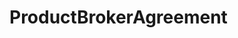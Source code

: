 # ProductBrokerAgreement   

<script src="https://unpkg.com/@stoplight/elements/web-components.min.js"></script>
<link rel="stylesheet" href="https://unpkg.com/@stoplight/elements/styles.min.css">

<elements-api
  apiDescriptionUrl="ProductBrokerAgreement.yaml"
  layout="sidebar"
  router="hash"
  hideTryIt="false"
  hideSchemas="false"
  hideInternal="false"
/>